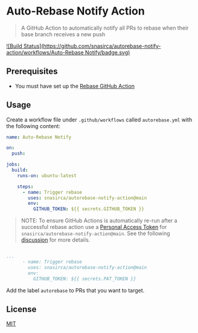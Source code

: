 # Auto-Rebase Notify Action

> A GitHub Action to automatically notify all PRs to rebase when their base 
> branch receives a new push

[![Build Status](https://github.com/snasirca/autorebase-notify-action/workflows/Auto-Rebase Notify/badge.svg)](https://github.com/snasirca/autorebase-notify-action/actions)

## Prerequisites

* You must have set up the [Rebase GitHub Action](https://github.com/cirrus-actions/rebase/)

## Usage

Create a workflow file under `.github/workflows` called `autorebase.yml` with
the following content:

```yml
name: Auto-Rebase Notify

on:
  push:

jobs:
  build:
    runs-on: ubuntu-latest

    steps:
      - name: Trigger rebase
        uses: snasirca/autorebase-notify-action@main
        env:
          GITHUB_TOKEN: ${{ secrets.GITHUB_TOKEN }}
```

> NOTE: To ensure GitHub Actions is automatically re-run after a successful 
> rebase action use a [Personal Access Token](https://docs.github.com/en/free-pro-team@latest/github/authenticating-to-github/creating-a-personal-access-token) 
> for `snasirca/autorebase-notify-action@main`. See the following [discussion](https://github.community/t/triggering-a-new-workflow-from-another-workflow/16250/37) 
> for more details.

```yaml

...
      - name: Trigger rebase
        uses: snasirca/autorebase-notify-action@main
        env:
          GITHUB_TOKEN: ${{ secrets.PAT_TOKEN }}
```

Add the label `autorebase` to PRs that you want to target.

## License

[MIT](LICENSE)

